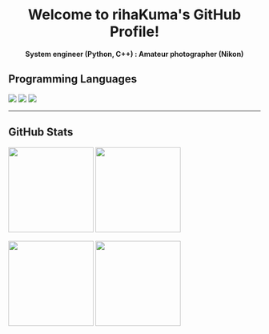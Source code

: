 <h1 align="center">Welcome to rihaKuma's GitHub Profile! </h1>

<p align="center">
  <strong>System engineer (Python, C++) : Amateur photographer (Nikon)</strong>
</p>

## Programming Languages

<p align="left">
  <img src="https://img.shields.io/badge/C++-00599C?style=for-the-badge&logo=c%2B%2B&logoColor=white" />
  <img src="https://img.shields.io/badge/Python-3776AB?style=for-the-badge&logo=python&logoColor=white" />
  <img src="https://img.shields.io/badge/Git-F05032?style=for-the-badge&logo=git&logoColor=white" />

---

## GitHub Stats


<p align="left">
  <img src="https://github-readme-stats.vercel.app/api?username=rihaKuma&show_icons=true&theme=tokyonight&hide_title=true&hide_rank=false&hide_border=true" height="170" />
  <img src="https://github-readme-stats.vercel.app/api/top-langs/?username=rihaKuma&layout=compact&theme=tokyonight&hide_border=true" height="170" />
</p>

<p align="left">
  <img src="https://github-readme-streak-stats.herokuapp.com/?user=rihaKuma&theme=tokyonight&hide_border=true" height="170" />
  <img src="https://github-profile-summary-cards.vercel.app/api/cards/productive-time?username=rihaKuma&theme=tokyonight&utcOffset=9" height="170" />
</p>
